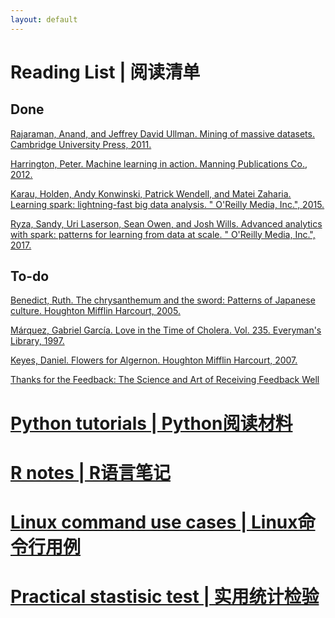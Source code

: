 ```yaml
---
layout: default
---
```

<!--
Text can be **bold**, _italic_, or ~~strikethrough~~.

[Link to another page](./another-page.html).

There should be whitespace between paragraphs.

There should be whitespace between paragraphs. We recommend including a README, or a file with information about your project. -->

# Reading List | 阅读清单
## Done
[Rajaraman, Anand, and Jeffrey David Ullman. Mining of massive datasets. Cambridge University Press, 2011.](https://dl.acm.org/doi/book/10.5555/2124405)

[Harrington, Peter. Machine learning in action. Manning Publications Co., 2012.](https://dl.acm.org/doi/book/10.5555/2361796)

[Karau, Holden, Andy Konwinski, Patrick Wendell, and Matei Zaharia. Learning spark: lightning-fast big data analysis. " O'Reilly Media, Inc.", 2015.](https://books.google.com/books?hl=en&lr=&id=2eptBgAAQBAJ&oi=fnd&pg=PP1&dq=Learning+Spark:+Lightning-Fast+Big+Data+Analysis&ots=oTxCqj3qGU&sig=KSFlHr6vicDzkTJ_INJ0j5d_o_g#v=onepage&q=Learning%20Spark%3A%20Lightning-Fast%20Big%20Data%20Analysis&f=false)

[Ryza, Sandy, Uri Laserson, Sean Owen, and Josh Wills. Advanced analytics with spark: patterns for learning from data at scale. " O'Reilly Media, Inc.", 2017.](https://books.google.com/books?hl=en&lr=&id=NJwnDwAAQBAJ&oi=fnd&pg=PR2&dq=Advanced+Analytics+with+Spark:+Patterns+for+Learning+from+Data+at+Scale&ots=fcCCIamjYd&sig=fBchONGD3r_KX6NX6zlK9zmXnys#v=onepage&q=Advanced%20Analytics%20with%20Spark%3A%20Patterns%20for%20Learning%20from%20Data%20at%20Scale&f=false)

## To-do
[Benedict, Ruth. The chrysanthemum and the sword: Patterns of Japanese culture. Houghton Mifflin Harcourt, 2005.](https://books.google.com/books?hl=en&lr=&id=R7NpvfYsmU0C&oi=fnd&pg=PR6&dq=The+Chrysanthemum+and+the+Sword&ots=TenHucZvWs&sig=J_OyIZLhtLN_OOCYD7dL-_bFqY0#v=onepage&q=The%20Chrysanthemum%20and%20the%20Sword&f=false)

[Márquez, Gabriel García. Love in the Time of Cholera. Vol. 235. Everyman's Library, 1997.](https://books.google.com/books?hl=en&lr=&id=iNuEDwAAQBAJ&oi=fnd&pg=PA7&dq=Love+in+the+Time+of+Cholera&ots=NN9G5PIf8_&sig=KbpiBvkKdqiwqDGCRRCfdC6_yik#v=onepage&q=Love%20in%20the%20Time%20of%20Cholera&f=false)

[Keyes, Daniel. Flowers for Algernon. Houghton Mifflin Harcourt, 2007.](https://books.google.com/books/about/Flowers_for_Algernon.html?id=_oG_iTxP1pIC)

[Thanks for the Feedback: The Science and Art of Receiving Feedback Well](https://books.google.com/books?id=bWw2AAAAQBAJ)


# [Python tutorials | Python阅读材料](./Python-notes.md)

# [R notes | R语言笔记](./R-notes.md)

# [Linux command use cases | Linux命令行用例  ](./Linux-notes.md)

# [Practical stastisic test | 实用统计检验  ](./Practical-statisics-test.md)

<!-- ```R
// Javascript code with syntax highlighting.
var fun = function lang(l) {
  dateformat.i18n = require('./lang/' + l)
  return true;
}
```

```ruby
# Ruby code with syntax highlighting
GitHubPages::Dependencies.gems.each do |gem, version|
  s.add_dependency(gem, "= #{version}")
end
``` -->
<!-- ## Header 2

> This is a blockquote following a header.
>
> When something is important enough, you do it even if the odds are not in your favor.

### Header 3

```js
// Javascript code with syntax highlighting.
var fun = function lang(l) {
  dateformat.i18n = require('./lang/' + l)
  return true;
}
```

```ruby
# Ruby code with syntax highlighting
GitHubPages::Dependencies.gems.each do |gem, version|
  s.add_dependency(gem, "= #{version}")
end
```

#### Header 4

*   This is an unordered list following a header.
*   This is an unordered list following a header.
*   This is an unordered list following a header.

##### Header 5

1.  This is an ordered list following a header.
2.  This is an ordered list following a header.
3.  This is an ordered list following a header.

###### Header 6

| head1        | head two          | three |
|:-------------|:------------------|:------|
| ok           | good swedish fish | nice  |
| out of stock | good and plenty   | nice  |
| ok           | good `oreos`      | hmm   |
| ok           | good `zoute` drop | yumm  |

### There's a horizontal rule below this.

* * *

### Here is an unordered list:

*   Item foo
*   Item bar
*   Item baz
*   Item zip

### And an ordered list:

1.  Item one
1.  Item two
1.  Item three
1.  Item four

### And a nested list:

- level 1 item
  - level 2 item
  - level 2 item
    - level 3 item
    - level 3 item
- level 1 item
  - level 2 item
  - level 2 item
  - level 2 item
- level 1 item
  - level 2 item
  - level 2 item
- level 1 item

### Small image

![Octocat](https://github.githubassets.com/images/icons/emoji/octocat.png)

### Large image

![Branching](https://guides.github.com/activities/hello-world/branching.png)


### Definition lists can be used with HTML syntax.

<dl>
<dt>Name</dt>
<dd>Godzilla</dd>
<dt>Born</dt>
<dd>1952</dd>
<dt>Birthplace</dt>
<dd>Japan</dd>
<dt>Color</dt>
<dd>Green</dd>
</dl>

```
Long, single-line code blocks should not wrap. They should horizontally scroll if they are too long. This line should be long enough to demonstrate this.
```

```
The final element.
```
 -->
